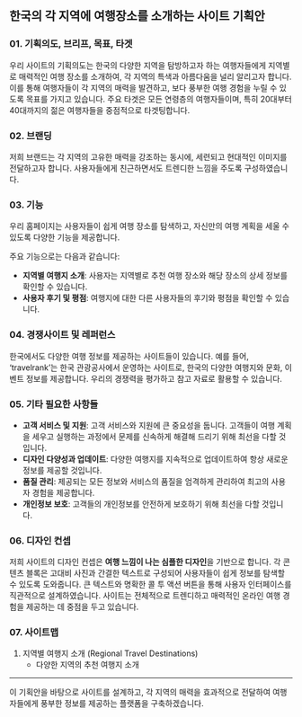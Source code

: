 ## 한국의 각 지역에 여행장소를 소개하는 사이트 기획안

### 01. 기획의도, 브리프, 목표, 타겟

우리 사이트의 기획의도는 한국의 다양한 지역을 탐방하고자 하는 여행자들에게 지역별로 매력적인 여행 장소를 소개하여, 각 지역의 특색과 아름다움을 널리 알리고자 합니다. 이를 통해 여행자들이 각 지역의 매력을 발견하고, 보다 풍부한 여행 경험을 누릴 수 있도록 목표를 가지고 있습니다. 주요 타겟은 모든 연령층의 여행자들이며, 특히 20대부터 40대까지의 젊은 여행자들을 중점적으로 타겟팅합니다.

### 02. 브랜딩

저희 브랜드는 각 지역의 고유한 매력을 강조하는 동시에, 세련되고 현대적인 이미지를 전달하고자 합니다. 사용자들에게 친근하면서도 트렌디한 느낌을 주도록 구성하였습니다.

### 03. 기능

우리 홈페이지는 사용자들이 쉽게 여행 장소를 탐색하고, 자신만의 여행 계획을 세울 수 있도록 다양한 기능을 제공합니다.

주요 기능으로는 다음과 같습니다:

-   **지역별 여행지 소개**: 사용자는 지역별로 추천 여행 장소와 해당 장소의 상세 정보를 확인할 수 있습니다.
-   **사용자 후기 및 평점**: 여행지에 대한 다른 사용자들의 후기와 평점을 확인할 수 있습니다.

### 04. 경쟁사이트 및 레퍼런스

한국에서도 다양한 여행 정보를 제공하는 사이트들이 있습니다. 예를 들어, ‘travelrank’는 한국 관광공사에서 운영하는 사이트로, 한국의 다양한 여행지와 문화, 이벤트 정보를 제공합니다. 우리의 경쟁력을 평가하고 참고 자료로 활용할 수 있습니다.

### 05. 기타 필요한 사항들

-   **고객 서비스 및 지원**: 고객 서비스와 지원에 큰 중요성을 둡니다. 고객들이 여행 계획을 세우고 실행하는 과정에서 문제를 신속하게 해결해 드리기 위해 최선을 다할 것입니다.
-   **디자인 다양성과 업데이트**: 다양한 여행지를 지속적으로 업데이트하여 항상 새로운 정보를 제공할 것입니다.
-   **품질 관리**: 제공되는 모든 정보와 서비스의 품질을 엄격하게 관리하여 최고의 사용자 경험을 제공합니다.
-   **개인정보 보호**: 고객들의 개인정보를 안전하게 보호하기 위해 최선을 다할 것입니다.

### 06. 디자인 컨셉

저희 사이트의 디자인 컨셉은 **여행 느낌이 나는 심플한 디자인**을 기반으로 합니다. 각 콘텐츠 블록은 고대비 사진과 간결한 텍스트로 구성되어 사용자들이 쉽게 정보를 탐색할 수 있도록 도와줍니다. 큰 텍스트와 명확한 콜 투 액션 버튼을 통해 사용자 인터페이스를 직관적으로 설계하였습니다. 사이트는 전체적으로 트렌디하고 매력적인 온라인 여행 경험을 제공하는 데 중점을 두고 있습니다.

### 07. 사이트맵

1. 지역별 여행지 소개 (Regional Travel Destinations)
    - 다양한 지역의 추천 여행지 소개

---

이 기획안을 바탕으로 사이트를 설계하고, 각 지역의 매력을 효과적으로 전달하여 여행자들에게 풍부한 정보를 제공하는 플랫폼을 구축하겠습니다.
